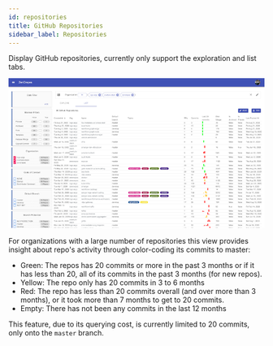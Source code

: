 ```yaml
---
id: repositories
title: GitHub Repositories
sidebar_label: Repositories
---
```


Display GitHub repositories, currently only support the exploration and list tabs.

<p align="center">
  <img alt="Issues View" title="Issues view" src="/img/zencrepes-repos-list.png" width="640" />
</p>

For organizations with a large number of repositories this view provides insight about repo's activity through color-coding its commits to master:

- Green: The repos has 20 commits or more in the past 3 months or if it has less than 20, all of its commits in the past 3 months (for new repos).
- Yellow: The repo only has 20 commits in 3 to 6 months
- Red: The repo has less than 20 commits overall (and over more than 3 months), or it took more than 7 months to get to 20 commits.
- Empty: There has not been any commits in the last 12 months

This feature, due to its querying cost, is currently limited to 20 commits, only onto the `master` branch.
